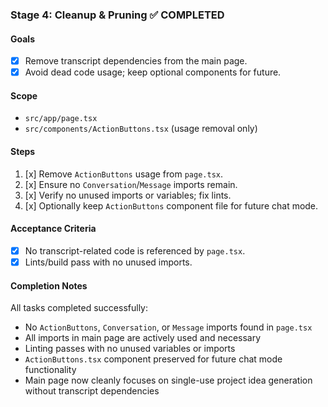 ### Stage 4: Cleanup & Pruning ✅ COMPLETED

#### Goals

-  [x] Remove transcript dependencies from the main page.
-  [x] Avoid dead code usage; keep optional components for future.

#### Scope

-  `src/app/page.tsx`
-  `src/components/ActionButtons.tsx` (usage removal only)

#### Steps

1. [x] Remove `ActionButtons` usage from `page.tsx`.
2. [x] Ensure no `Conversation`/`Message` imports remain.
3. [x] Verify no unused imports or variables; fix lints.
4. [x] Optionally keep `ActionButtons` component file for future chat mode.

#### Acceptance Criteria

-  [x] No transcript-related code is referenced by `page.tsx`.
-  [x] Lints/build pass with no unused imports.

#### Completion Notes

All tasks completed successfully:

-  No `ActionButtons`, `Conversation`, or `Message` imports found in `page.tsx`
-  All imports in main page are actively used and necessary
-  Linting passes with no unused variables or imports
-  `ActionButtons.tsx` component preserved for future chat mode functionality
-  Main page now cleanly focuses on single-use project idea generation without transcript dependencies
